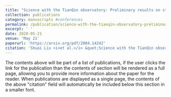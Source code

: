 ```yaml
---
title: "Science with the TianQin observatory: Preliminary results on stellar-mass binary black holes"
collection: publications
category: manuscripts #conferences
permalink: /publication/science-with-the-tianqin-observatory-preliminary-results-on-stellar-mass-binary-black-holes
excerpt: ' '
date: 2020-05-21
venue: 'May 21'
paperurl: 'https://arxiv.org/pdf/2004.14242'
citation: 'Shuai Liu <i>et al.</i> &quot;Science with the TianQin observatory: Preliminary results on stellar-mass binary black holes&quot; <i>Phys.Rev.D</i> 101 (2020) 10, 103027'
---
```


The contents above will be part of a list of publications, if the user clicks the link for the publication than the contents of section will be rendered as a full page, allowing you to provide more information about the paper for the reader. When publications are displayed as a single page, the contents of the above "citation" field will automatically be included below this section in a smaller font.

